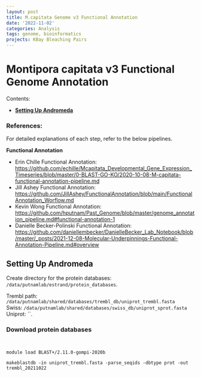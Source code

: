```yaml
---
layout: post
title: M.capitata Genome v3 Functional Annotation
date: '2022-11-02'
categories: Analysis
tags: genome, bioinformatics
projects: KBay Bleaching Pairs
---
```


# Montipora capitata v3 Functional Genome Annotation

Contents:  
- [**Setting Up Andromeda**](#Setting_up)  

### References:  

For detailed explanations of each step, refer to the below pipelines. 

**Functional Annotation** 

- Erin Chille Functional Annotation: https://github.com/echille/Mcapitata_Developmental_Gene_Expression_Timeseries/blob/master/0-BLAST-GO-KO/2020-10-08-M-capitata-functional-annotation-pipeline.md  
- Jill Ashey Functional Annotation: https://github.com/JillAshey/FunctionalAnnotation/blob/main/FunctionalAnnotation_Worflow.md  
- Kevin Wong Functional Annotation: https://github.com/hputnam/Past_Genome/blob/master/genome_annotation_pipeline.md#functional-annotation-1
- Danielle Becker-Polinski Functional Annotation: https://github.com/daniellembecker/DanielleBecker_Lab_Notebook/blob/master/_posts/2021-12-08-Molecular-Underpinnings-Functional-Annotation-Pipeline.md#overview


## <a name="Setting_up"></a> **Setting Up Andromeda** 

Create directory for the protein databases: `/data/putnamlab/estrand/protein_databases`. 

Trembl path: `/data/putnamlab/shared/databases/trembl_db/uniprot_trembl.fasta`  
Swiss: `/data/putnamlab/shared/databases/swiss_db/uniprot_sprot.fasta`
Uniprot: ``. 

### Download protein databases 

```


module load BLAST+/2.11.0-gompi-2020b

makeblastdb -in uniprot_trembl.fasta -parse_seqids -dbtype prot -out trembl_20211022


```